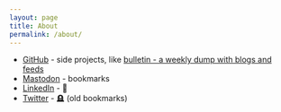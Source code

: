 ```yaml
---
layout: page
title: About
permalink: /about/
---
```


* [GitHub][ref_github] - side projects, like [bulletin - a weekly dump with blogs and feeds][ref_bulletin]
* [Mastodon][ref_mastodon] - bookmarks
* [LinkedIn][ref_linkedin] - 🥱
* [Twitter][ref_twitter] - 🪦 (old bookmarks)

[ref_github]:https://github.com/jakub-m
[ref_linkedin]:https://www.linkedin.com/in/jakub-mikians-60854919/
[ref_twitter]:https://twitter.com/JakubMikians
[ref_bulletin]:https://github.com/jakub-m/bulletin
[ref_mastodon]:https://mastodon.social/@jakubm


<div style="display:none">
    <a rel="me" href="https://mastodon.social/@jakubm">Mastodon</a>
</div>
